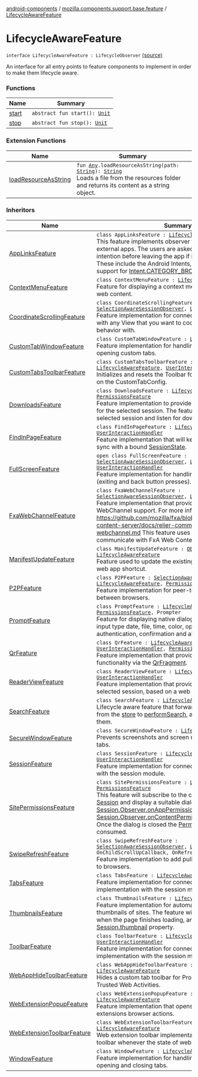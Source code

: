[android-components](../../index.md) / [mozilla.components.support.base.feature](../index.md) / [LifecycleAwareFeature](./index.md)

# LifecycleAwareFeature

`interface LifecycleAwareFeature : LifecycleObserver` [(source)](https://github.com/mozilla-mobile/android-components/blob/master/components/support/base/src/main/java/mozilla/components/support/base/feature/LifecycleAwareFeature.kt#L14)

An interface for all entry points to feature components to implement in order to make them lifecycle aware.

### Functions

| Name | Summary |
|---|---|
| [start](start.md) | `abstract fun start(): `[`Unit`](https://kotlinlang.org/api/latest/jvm/stdlib/kotlin/-unit/index.html) |
| [stop](stop.md) | `abstract fun stop(): `[`Unit`](https://kotlinlang.org/api/latest/jvm/stdlib/kotlin/-unit/index.html) |

### Extension Functions

| Name | Summary |
|---|---|
| [loadResourceAsString](../../mozilla.components.support.test.file/kotlin.-any/load-resource-as-string.md) | `fun `[`Any`](https://kotlinlang.org/api/latest/jvm/stdlib/kotlin/-any/index.html)`.loadResourceAsString(path: `[`String`](https://kotlinlang.org/api/latest/jvm/stdlib/kotlin/-string/index.html)`): `[`String`](https://kotlinlang.org/api/latest/jvm/stdlib/kotlin/-string/index.html)<br>Loads a file from the resources folder and returns its content as a string object. |

### Inheritors

| Name | Summary |
|---|---|
| [AppLinksFeature](../../mozilla.components.feature.app.links/-app-links-feature/index.md) | `class AppLinksFeature : `[`LifecycleAwareFeature`](./index.md)<br>This feature implements observer for handling redirects to external apps. The users are asked to confirm their intention before leaving the app if in private session.  These include the Android Intents, custom schemes and support for [Intent.CATEGORY_BROWSABLE](#) `http(s)` URLs. |
| [ContextMenuFeature](../../mozilla.components.feature.contextmenu/-context-menu-feature/index.md) | `class ContextMenuFeature : `[`LifecycleAwareFeature`](./index.md)<br>Feature for displaying a context menu after long-pressing web content. |
| [CoordinateScrollingFeature](../../mozilla.components.feature.session/-coordinate-scrolling-feature/index.md) | `class CoordinateScrollingFeature : `[`SelectionAwareSessionObserver`](../../mozilla.components.browser.session/-selection-aware-session-observer/index.md)`, `[`LifecycleAwareFeature`](./index.md)<br>Feature implementation for connecting an [EngineView](../../mozilla.components.concept.engine/-engine-view/index.md) with any View that you want to coordinate scrolling behavior with. |
| [CustomTabWindowFeature](../../mozilla.components.feature.customtabs/-custom-tab-window-feature/index.md) | `class CustomTabWindowFeature : `[`LifecycleAwareFeature`](./index.md)<br>Feature implementation for handling window requests by opening custom tabs. |
| [CustomTabsToolbarFeature](../../mozilla.components.feature.customtabs/-custom-tabs-toolbar-feature/index.md) | `class CustomTabsToolbarFeature : `[`LifecycleAwareFeature`](./index.md)`, `[`UserInteractionHandler`](../-user-interaction-handler/index.md)<br>Initializes and resets the Toolbar for a Custom Tab based on the CustomTabConfig. |
| [DownloadsFeature](../../mozilla.components.feature.downloads/-downloads-feature/index.md) | `class DownloadsFeature : `[`LifecycleAwareFeature`](./index.md)`, `[`PermissionsFeature`](../-permissions-feature/index.md)<br>Feature implementation to provide download functionality for the selected session. The feature will subscribe to the selected session and listen for downloads. |
| [FindInPageFeature](../../mozilla.components.feature.findinpage/-find-in-page-feature/index.md) | `class FindInPageFeature : `[`LifecycleAwareFeature`](./index.md)`, `[`UserInteractionHandler`](../-user-interaction-handler/index.md)<br>Feature implementation that will keep a [FindInPageView](../../mozilla.components.feature.findinpage.view/-find-in-page-view/index.md) in sync with a bound [SessionState](../../mozilla.components.browser.state.state/-session-state/index.md). |
| [FullScreenFeature](../../mozilla.components.feature.session/-full-screen-feature/index.md) | `open class FullScreenFeature : `[`SelectionAwareSessionObserver`](../../mozilla.components.browser.session/-selection-aware-session-observer/index.md)`, `[`LifecycleAwareFeature`](./index.md)`, `[`UserInteractionHandler`](../-user-interaction-handler/index.md)<br>Feature implementation for handling fullscreen mode (exiting and back button presses). |
| [FxaWebChannelFeature](../../mozilla.components.feature.accounts/-fxa-web-channel-feature/index.md) | `class FxaWebChannelFeature : `[`SelectionAwareSessionObserver`](../../mozilla.components.browser.session/-selection-aware-session-observer/index.md)`, `[`LifecycleAwareFeature`](./index.md)<br>Feature implementation that provides Firefox Accounts WebChannel support. For more information https://github.com/mozilla/fxa/blob/master/packages/fxa-content-server/docs/relier-communication-protocols/fx-webchannel.md This feature uses a web extension to communicate with FxA Web Content. |
| [ManifestUpdateFeature](../../mozilla.components.feature.pwa.feature/-manifest-update-feature/index.md) | `class ManifestUpdateFeature : `[`Observer`](../../mozilla.components.browser.session/-session/-observer/index.md)`, `[`LifecycleAwareFeature`](./index.md)<br>Feature used to update the existing web app manifest and web app shortcut. |
| [P2PFeature](../../mozilla.components.feature.p2p/-p2-p-feature/index.md) | `class P2PFeature : `[`SelectionAwareSessionObserver`](../../mozilla.components.browser.session/-selection-aware-session-observer/index.md)`, `[`LifecycleAwareFeature`](./index.md)`, `[`PermissionsFeature`](../-permissions-feature/index.md)<br>Feature implementation for peer-to-peer communication between browsers. |
| [PromptFeature](../../mozilla.components.feature.prompts/-prompt-feature/index.md) | `class PromptFeature : `[`LifecycleAwareFeature`](./index.md)`, `[`PermissionsFeature`](../-permissions-feature/index.md)`, Prompter`<br>Feature for displaying native dialogs for html elements like: input type date, file, time, color, option, menu, authentication, confirmation and alerts. |
| [QrFeature](../../mozilla.components.feature.qr/-qr-feature/index.md) | `class QrFeature : `[`LifecycleAwareFeature`](./index.md)`, `[`UserInteractionHandler`](../-user-interaction-handler/index.md)`, `[`PermissionsFeature`](../-permissions-feature/index.md)<br>Feature implementation that provides QR scanning functionality via the [QrFragment](../../mozilla.components.feature.qr/-qr-fragment/index.md). |
| [ReaderViewFeature](../../mozilla.components.feature.readerview/-reader-view-feature/index.md) | `class ReaderViewFeature : `[`LifecycleAwareFeature`](./index.md)`, `[`UserInteractionHandler`](../-user-interaction-handler/index.md)<br>Feature implementation that provides a reader view for the selected session, based on a web extension. |
| [SearchFeature](../../mozilla.components.feature.search/-search-feature/index.md) | `class SearchFeature : `[`LifecycleAwareFeature`](./index.md)<br>Lifecycle aware feature that forwards [SearchRequest](../../mozilla.components.concept.engine.search/-search-request/index.md)s from the [store](#) to [performSearch](#), and then consumes them. |
| [SecureWindowFeature](../../mozilla.components.feature.privatemode.feature/-secure-window-feature/index.md) | `class SecureWindowFeature : `[`LifecycleAwareFeature`](./index.md)<br>Prevents screenshots and screen recordings in private tabs. |
| [SessionFeature](../../mozilla.components.feature.session/-session-feature/index.md) | `class SessionFeature : `[`LifecycleAwareFeature`](./index.md)`, `[`UserInteractionHandler`](../-user-interaction-handler/index.md)<br>Feature implementation for connecting the engine module with the session module. |
| [SitePermissionsFeature](../../mozilla.components.feature.sitepermissions/-site-permissions-feature/index.md) | `class SitePermissionsFeature : `[`LifecycleAwareFeature`](./index.md)`, `[`PermissionsFeature`](../-permissions-feature/index.md)<br>This feature will subscribe to the currently selected [Session](../../mozilla.components.browser.session/-session/index.md) and display a suitable dialogs based on [Session.Observer.onAppPermissionRequested](../../mozilla.components.browser.session/-session/-observer/on-app-permission-requested.md) or [Session.Observer.onContentPermissionRequested](../../mozilla.components.browser.session/-session/-observer/on-content-permission-requested.md)  events. Once the dialog is closed the [PermissionRequest](../../mozilla.components.concept.engine.permission/-permission-request/index.md) will be consumed. |
| [SwipeRefreshFeature](../../mozilla.components.feature.session/-swipe-refresh-feature/index.md) | `class SwipeRefreshFeature : `[`SelectionAwareSessionObserver`](../../mozilla.components.browser.session/-selection-aware-session-observer/index.md)`, `[`LifecycleAwareFeature`](./index.md)`, OnChildScrollUpCallback, OnRefreshListener`<br>Feature implementation to add pull to refresh functionality to browsers. |
| [TabsFeature](../../mozilla.components.feature.tabs.tabstray/-tabs-feature/index.md) | `class TabsFeature : `[`LifecycleAwareFeature`](./index.md)<br>Feature implementation for connecting a tabs tray implementation with the session module. |
| [ThumbnailsFeature](../../mozilla.components.feature.session/-thumbnails-feature/index.md) | `class ThumbnailsFeature : `[`LifecycleAwareFeature`](./index.md)<br>Feature implementation for automatically taking thumbnails of sites. The feature will take a screenshot when the page finishes loading, and will add it to the [Session.thumbnail](../../mozilla.components.browser.session/-session/thumbnail.md) property. |
| [ToolbarFeature](../../mozilla.components.feature.toolbar/-toolbar-feature/index.md) | `class ToolbarFeature : `[`LifecycleAwareFeature`](./index.md)`, `[`UserInteractionHandler`](../-user-interaction-handler/index.md)<br>Feature implementation for connecting a toolbar implementation with the session module. |
| [WebAppHideToolbarFeature](../../mozilla.components.feature.pwa.feature/-web-app-hide-toolbar-feature/index.md) | `class WebAppHideToolbarFeature : `[`Observer`](../../mozilla.components.browser.session/-session/-observer/index.md)`, `[`LifecycleAwareFeature`](./index.md)<br>Hides a custom tab toolbar for Progressive Web Apps and Trusted Web Activities. |
| [WebExtensionPopupFeature](../../mozilla.components.support.webextensions/-web-extension-popup-feature/index.md) | `class WebExtensionPopupFeature : `[`LifecycleAwareFeature`](./index.md)<br>Feature implementation that opens popups for web extensions browser actions. |
| [WebExtensionToolbarFeature](../../mozilla.components.feature.toolbar/-web-extension-toolbar-feature/index.md) | `class WebExtensionToolbarFeature : `[`LifecycleAwareFeature`](./index.md)<br>Web extension toolbar implementation that updates the toolbar whenever the state of web extensions changes. |
| [WindowFeature](../../mozilla.components.feature.tabs/-window-feature/index.md) | `class WindowFeature : `[`LifecycleAwareFeature`](./index.md)<br>Feature implementation for handling window requests by opening and closing tabs. |
